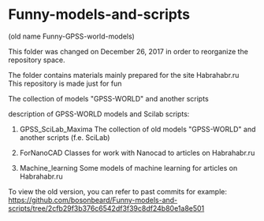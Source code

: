 Funny-models-and-scripts
=================================

(old name Funny-GPSS-world-models)  
  
This folder was changed on December 26, 2017 in order to reorganize the repository space.  

The folder contains materials mainly prepared for the site Habrahabr.ru   
This repository is made just for fun


The collection of models "GPSS-WORLD" and another scripts

description of GPSS-WORLD models and Scilab scripts:

1. GPSS_SciLab_Maxima
The collection of old models "GPSS-WORLD" and another scripts (f.e. SciLab)

2. ForNanoCAD
Classes for work with Nanocad to articles on Habrahabr.ru  

3. Machine_learning
Some models of machine learning for articles on Habrahabr.ru  

To view the old version, you can refer to past commits for example:  
https://github.com/bosonbeard/Funny-models-and-scripts/tree/2cfb29f3b376c6542df3f39c8df24b80e1a8e501
